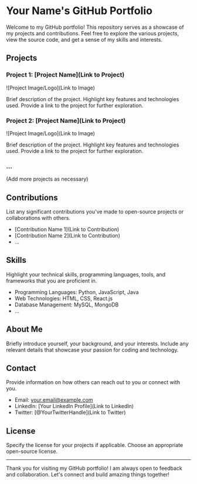 # Your Name's GitHub Portfolio

Welcome to my GitHub portfolio! This repository serves as a showcase of my projects and contributions. Feel free to explore the various projects, view the source code, and get a sense of my skills and interests.

## Projects

### Project 1: [Project Name](Link to Project)

![Project Image/Logo](Link to Image)

Brief description of the project. Highlight key features and technologies used. Provide a link to the project for further exploration.

### Project 2: [Project Name](Link to Project)

![Project Image/Logo](Link to Image)

Brief description of the project. Highlight key features and technologies used. Provide a link to the project for further exploration.

### ...

(Add more projects as necessary)

## Contributions

List any significant contributions you've made to open-source projects or collaborations with others.

- [Contribution Name 1](Link to Contribution)
- [Contribution Name 2](Link to Contribution)
- ...

## Skills

Highlight your technical skills, programming languages, tools, and frameworks that you are proficient in.

- Programming Languages: Python, JavaScript, Java
- Web Technologies: HTML, CSS, React.js
- Database Management: MySQL, MongoDB
- ...

## About Me

Briefly introduce yourself, your background, and your interests. Include any relevant details that showcase your passion for coding and technology.

## Contact

Provide information on how others can reach out to you or connect with you.

- Email: your.email@example.com
- LinkedIn: [Your LinkedIn Profile](Link to LinkedIn)
- Twitter: [@YourTwitterHandle](Link to Twitter)

## License

Specify the license for your projects if applicable. Choose an appropriate open-source license.

---

Thank you for visiting my GitHub portfolio! I am always open to feedback and collaboration. Let's connect and build amazing things together!



<!--![Header](./github-header-image.png)

### Hi there 👋
I'm Carlos from Portugal
I'm a recent graduate of a 14-week bootcamp @ Code for All (https://codeforall.com/).
-->


<!--
**cmbvgalvao/cmbvgalvao** is a ✨ _special_ ✨ repository because its `README.md` (this file) appears on your GitHub profile.

Here are some ideas to get you started:

- 🔭 I’m currently working on ...
- 🌱 I’m currently learning ...
- 👯 I’m looking to collaborate on ...
- 🤔 I’m looking for help with ...
- 💬 Ask me about ...
- 📫 How to reach me: ...
- 😄 Pronouns: ...
- ⚡ Fun fact: ...
-->
